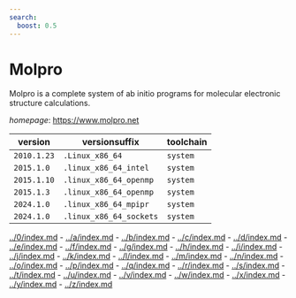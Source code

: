 ```yaml
---
search:
  boost: 0.5
---
```

# Molpro

Molpro is a complete system of ab initio programs for molecular electronic structure calculations.

*homepage*: <https://www.molpro.net>

version | versionsuffix | toolchain
--------|---------------|----------
``2010.1.23`` | ``.Linux_x86_64`` | ``system``
``2015.1.0`` | ``.linux_x86_64_intel`` | ``system``
``2015.1.10`` | ``.linux_x86_64_openmp`` | ``system``
``2015.1.3`` | ``.linux_x86_64_openmp`` | ``system``
``2024.1.0`` | ``.linux_x86_64_mpipr`` | ``system``
``2024.1.0`` | ``.linux_x86_64_sockets`` | ``system``

[../0/index.md](0) - [../a/index.md](a) - [../b/index.md](b) - [../c/index.md](c) - [../d/index.md](d) - [../e/index.md](e) - [../f/index.md](f) - [../g/index.md](g) - [../h/index.md](h) - [../i/index.md](i) - [../j/index.md](j) - [../k/index.md](k) - [../l/index.md](l) - [../m/index.md](m) - [../n/index.md](n) - [../o/index.md](o) - [../p/index.md](p) - [../q/index.md](q) - [../r/index.md](r) - [../s/index.md](s) - [../t/index.md](t) - [../u/index.md](u) - [../v/index.md](v) - [../w/index.md](w) - [../x/index.md](x) - [../y/index.md](y) - [../z/index.md](z)

